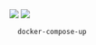 <div>
  <img src='https://img.shields.io/badge/Docker-2CA5E0?style=for-the-badge&logo=docker&logoColor=white'>
  <img src='https://img.shields.io/badge/Drupal-0678BE?style=for-the-badge&logo=drupal&logoColor=white'>
<div>

<code>
  docker-compose-up
</code>
